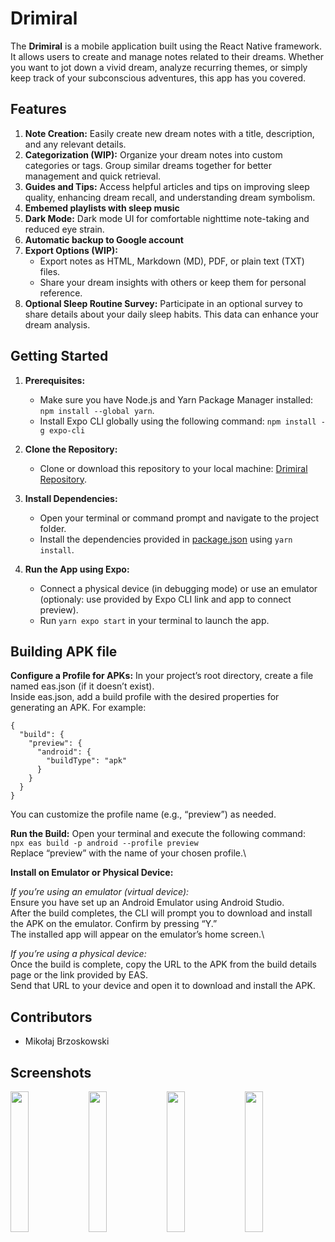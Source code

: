 # Drimiral

The **Drimiral** is a mobile application built using the React Native framework. It allows users to create and manage notes related to their dreams. Whether you want to jot down a vivid dream, analyze recurring themes, or simply keep track of your subconscious adventures, this app has you covered.

## Features

1. **Note Creation:** Easily create new dream notes with a title, description, and any relevant details.
2. **Categorization (WIP):** Organize your dream notes into custom categories or tags. Group similar dreams together for better management and quick retrieval.
3. **Guides and Tips:** Access helpful articles and tips on improving sleep quality, enhancing dream recall, and understanding dream symbolism.
4. **Embemed playlists with sleep music**
5. **Dark Mode:** Dark mode UI for comfortable nighttime note-taking and reduced eye strain.
6. **Automatic backup to Google account** 
7. **Export Options (WIP):**
   - Export notes as HTML, Markdown (MD), PDF, or plain text (TXT) files.
   - Share your dream insights with others or keep them for personal reference.
8. **Optional Sleep Routine Survey:** Participate in an optional survey to share details about your daily sleep habits. This data can enhance your dream analysis.

## Getting Started

1. **Prerequisites:**
    - Make sure you have Node.js and Yarn Package Manager installed: 
    `npm install --global yarn`.
    - Install Expo CLI globally using the following command: 
    `npm install -g expo-cli`

2. **Clone the Repository:**
    - Clone or download this repository to your local machine: [Drimiral Repository](https://github.com/Mikolaj-Brzoskowski/Drimiral).

3. **Install Dependencies:**
    - Open your terminal or command prompt and navigate to the project folder.
    - Install the dependencies provided in [package.json](https://github.com/Mikolaj-Brzoskowski/Drimiral/blob/master/package.json) using `yarn install`.

4. **Run the App using Expo:**
    - Connect a physical device (in debugging mode) or use an emulator (optionaly: use provided by Expo CLI link and app to connect preview).
    - Run `yarn expo start` in your terminal to launch the app.

## Building APK file
**Configure a Profile for APKs:**
In your project’s root directory, create a file named eas.json (if it doesn’t exist).\
Inside eas.json, add a build profile with the desired properties for generating an APK. For example:

```
{
  "build": {
    "preview": {
      "android": {
        "buildType": "apk"
      }
    }
  }
}
```

You can customize the profile name (e.g., “preview”) as needed.

**Run the Build:**
Open your terminal and execute the following command:\
`npx eas build -p android --profile preview`\
Replace “preview” with the name of your chosen profile.\

**Install on Emulator or Physical Device:**

*If you’re using an emulator (virtual device):*\
Ensure you have set up an Android Emulator using Android Studio.\
After the build completes, the CLI will prompt you to download and install the APK on the emulator. Confirm by pressing “Y.”\
The installed app will appear on the emulator’s home screen.\

*If you’re using a physical device:*\
Once the build is complete, copy the URL to the APK from the build details page or the link provided by EAS.\
Send that URL to your device and open it to download and install the APK.

## Contributors
- Mikołaj Brzoskowski

## Screenshots
<div>
<img align=top src="https://github.com/Mikolaj-Brzoskowski/Drimiral_native/blob/master/assets/screenshots/mainpage.jpg" width=24% height=24%>
<img align=top src="https://github.com/Mikolaj-Brzoskowski/Drimiral_native/blob/master/assets/screenshots/notes.jpg" width=24% height=24%>
<img align=top src="https://github.com/Mikolaj-Brzoskowski/Drimiral_native/blob/master/assets/screenshots/survey.jpg" width=24% height=24%>
<img align=top src="https://github.com/Mikolaj-Brzoskowski/Drimiral_native/blob/master/assets/screenshots/guides.jpg" width=24% height=24%>
</div>